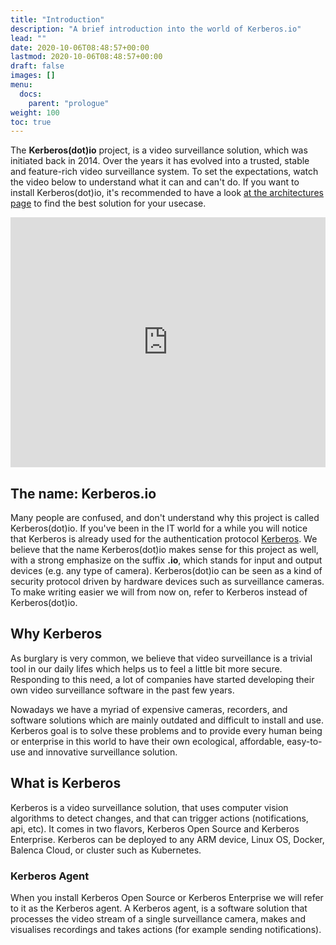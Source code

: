 ```yaml
---
title: "Introduction"
description: "A brief introduction into the world of Kerberos.io"
lead: ""
date: 2020-10-06T08:48:57+00:00
lastmod: 2020-10-06T08:48:57+00:00
draft: false
images: []
menu:
  docs:
    parent: "prologue"
weight: 100
toc: true
---
```


The **Kerberos(dot)io** project, is a video surveillance solution, which was initiated back in 2014. Over the years it has evolved into a trusted, stable and feature-rich video surveillance system. To set the expectations, watch the video below to understand what it can and can't do. If you want to install Kerberos(dot)io, it's recommended to have a look [at the architectures page](/architectures) to find the best solution for your usecase.

<div class='embed-container'><iframe src="https://player.vimeo.com/video/382090189" width="100%" height="400" frameborder="0" allow="autoplay; fullscreen" allowfullscreen></iframe></div>

## The name: Kerberos.io

Many people are confused, and don't understand why this project is called Kerberos(dot)io. If you've been in the IT world for a while you will notice that Kerberos is already used for the authentication protocol [Kerberos](https://en.wikipedia.org/wiki/Kerberos_(protocol)).
We believe that the name Kerberos(dot)io makes sense for this project as well, with a strong emphasize on the suffix **.io**, which stands for input and output devices (e.g. any type of camera). Kerberos(dot)io can be seen as a kind of security protocol driven by hardware devices such as surveillance cameras. To make writing easier we will from now on, refer to Kerberos instead of Kerberos(dot)io.

## Why Kerberos

As burglary is very common, we believe that video surveillance is a trivial tool in our daily lifes which helps us to feel a little bit more secure. Responding to this need, a lot of companies have started developing their own video surveillance software in the past few years.

Nowadays we have a myriad of expensive cameras, recorders, and software solutions which are mainly outdated and difficult to install and use. Kerberos goal is to solve these problems and to provide every human being or enterprise in this world to have their own ecological, affordable, easy-to-use and innovative surveillance solution.

## What is Kerberos

Kerberos is a video surveillance solution, that uses computer vision algorithms to detect changes, and that can trigger actions (notifications, api, etc). It comes in two flavors, Kerberos Open Source and Kerberos Enterprise. Kerberos can be deployed to any ARM device, Linux OS, Docker, Balenca Cloud, or cluster such as Kubernetes.

### Kerberos Agent

When you install Kerberos Open Source or Kerberos Enterprise we will refer to it as the Kerberos agent. A Kerberos agent, is a software solution that processes the video stream of a single surveillance camera, makes and visualises recordings and takes actions (for example sending notifications).